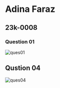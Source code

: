 # Adina Faraz
## 23k-0008

### Question 01

![ques01](https://github.com/adeena43/PfFall23/assets/142868138/efe6d0b9-8e2f-408d-9428-4fba069a7bfc)

## Qustion 04
![ques04](https://github.com/adeena43/PfFall23/assets/142868138/208df2c4-fc53-4007-affe-8e3f229a51da)

